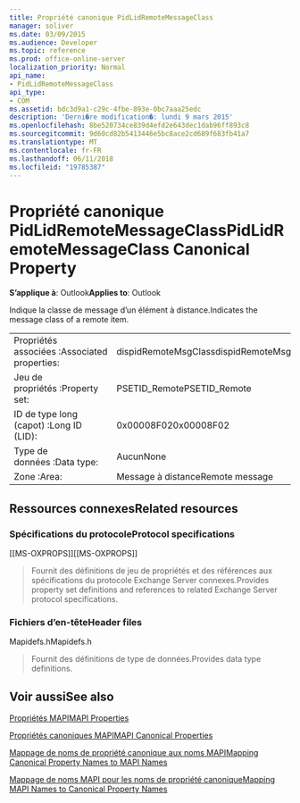 ```yaml
---
title: Propriété canonique PidLidRemoteMessageClass
manager: soliver
ms.date: 03/09/2015
ms.audience: Developer
ms.topic: reference
ms.prod: office-online-server
localization_priority: Normal
api_name:
- PidLidRemoteMessageClass
api_type:
- COM
ms.assetid: bdc3d9a1-c29c-4fbe-893e-0bc7aaa25edc
description: 'Derni�re modification�: lundi 9 mars 2015'
ms.openlocfilehash: 8be520734ce839d4efd2e643dec1dab96ff893c8
ms.sourcegitcommit: 9d60cd82b5413446e5bc8ace2cd689f683fb41a7
ms.translationtype: MT
ms.contentlocale: fr-FR
ms.lasthandoff: 06/11/2018
ms.locfileid: "19785387"
---
```

# <a name="pidlidremotemessageclass-canonical-property"></a><span data-ttu-id="a71e7-103">Propriété canonique PidLidRemoteMessageClass</span><span class="sxs-lookup"><span data-stu-id="a71e7-103">PidLidRemoteMessageClass Canonical Property</span></span>

  
  
<span data-ttu-id="a71e7-104">**S’applique à**: Outlook</span><span class="sxs-lookup"><span data-stu-id="a71e7-104">**Applies to**: Outlook</span></span> 
  
<span data-ttu-id="a71e7-105">Indique la classe de message d’un élément à distance.</span><span class="sxs-lookup"><span data-stu-id="a71e7-105">Indicates the message class of a remote item.</span></span>
  
|||
|:-----|:-----|
|<span data-ttu-id="a71e7-106">Propriétés associées :</span><span class="sxs-lookup"><span data-stu-id="a71e7-106">Associated properties:</span></span>  <br/> |<span data-ttu-id="a71e7-107">dispidRemoteMsgClass</span><span class="sxs-lookup"><span data-stu-id="a71e7-107">dispidRemoteMsgClass</span></span>  <br/> |
|<span data-ttu-id="a71e7-108">Jeu de propriétés :</span><span class="sxs-lookup"><span data-stu-id="a71e7-108">Property set:</span></span>  <br/> |<span data-ttu-id="a71e7-109">PSETID_Remote</span><span class="sxs-lookup"><span data-stu-id="a71e7-109">PSETID_Remote</span></span>  <br/> |
|<span data-ttu-id="a71e7-110">ID de type long (capot) :</span><span class="sxs-lookup"><span data-stu-id="a71e7-110">Long ID (LID):</span></span>  <br/> |<span data-ttu-id="a71e7-111">0x00008F02</span><span class="sxs-lookup"><span data-stu-id="a71e7-111">0x00008F02</span></span>  <br/> |
|<span data-ttu-id="a71e7-112">Type de données :</span><span class="sxs-lookup"><span data-stu-id="a71e7-112">Data type:</span></span>  <br/> |<span data-ttu-id="a71e7-113">Aucun</span><span class="sxs-lookup"><span data-stu-id="a71e7-113">None</span></span>  <br/> |
|<span data-ttu-id="a71e7-114">Zone :</span><span class="sxs-lookup"><span data-stu-id="a71e7-114">Area:</span></span>  <br/> |<span data-ttu-id="a71e7-115">Message à distance</span><span class="sxs-lookup"><span data-stu-id="a71e7-115">Remote message</span></span>  <br/> |
   
## <a name="related-resources"></a><span data-ttu-id="a71e7-116">Ressources connexes</span><span class="sxs-lookup"><span data-stu-id="a71e7-116">Related resources</span></span>

### <a name="protocol-specifications"></a><span data-ttu-id="a71e7-117">Spécifications du protocole</span><span class="sxs-lookup"><span data-stu-id="a71e7-117">Protocol specifications</span></span>

<span data-ttu-id="a71e7-118">[[MS-OXPROPS]]</span><span class="sxs-lookup"><span data-stu-id="a71e7-118">[[MS-OXPROPS]]</span></span> 
  
> <span data-ttu-id="a71e7-119">Fournit des définitions de jeu de propriétés et des références aux spécifications du protocole Exchange Server connexes.</span><span class="sxs-lookup"><span data-stu-id="a71e7-119">Provides property set definitions and references to related Exchange Server protocol specifications.</span></span>
    
### <a name="header-files"></a><span data-ttu-id="a71e7-120">Fichiers d’en-tête</span><span class="sxs-lookup"><span data-stu-id="a71e7-120">Header files</span></span>

<span data-ttu-id="a71e7-121">Mapidefs.h</span><span class="sxs-lookup"><span data-stu-id="a71e7-121">Mapidefs.h</span></span>
  
> <span data-ttu-id="a71e7-122">Fournit des définitions de type de données.</span><span class="sxs-lookup"><span data-stu-id="a71e7-122">Provides data type definitions.</span></span>
    
## <a name="see-also"></a><span data-ttu-id="a71e7-123">Voir aussi</span><span class="sxs-lookup"><span data-stu-id="a71e7-123">See also</span></span>



[<span data-ttu-id="a71e7-124">Propriétés MAPI</span><span class="sxs-lookup"><span data-stu-id="a71e7-124">MAPI Properties</span></span>](mapi-properties.md)
  
[<span data-ttu-id="a71e7-125">Propriétés canoniques MAPI</span><span class="sxs-lookup"><span data-stu-id="a71e7-125">MAPI Canonical Properties</span></span>](mapi-canonical-properties.md)
  
[<span data-ttu-id="a71e7-126">Mappage de noms de propriété canonique aux noms MAPI</span><span class="sxs-lookup"><span data-stu-id="a71e7-126">Mapping Canonical Property Names to MAPI Names</span></span>](mapping-canonical-property-names-to-mapi-names.md)
  
[<span data-ttu-id="a71e7-127">Mappage de noms MAPI pour les noms de propriété canonique</span><span class="sxs-lookup"><span data-stu-id="a71e7-127">Mapping MAPI Names to Canonical Property Names</span></span>](mapping-mapi-names-to-canonical-property-names.md)

